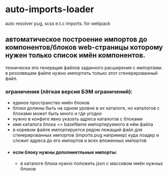 # auto-imports-loader
auto resolver pug, scss e.t.c  imports. for webpack

## автоматическое построение импортов до компонентов/блоков web-страницы которому нужен только список имён компонентов. ##
технически это генерация файлов заданного расширения с импортами. в резолвящем файле нужно импортить только этот сгенерированный файл.
### ограничения (лёгкая версия БЭМ ограничений): ###
* единое пространство имён блоков
* блоки должны быть на одном уровне в их каталоге, но каталогов с блоками может быть много и где угодно
* нужно в конфиге явно указать адреса каталогов с блоками
* имя каталога блока == baseName импортируемого в нём файла
* в коревом файле импортируется рядом лежащий файл для сгенерированных импортов (imports.pug например) куда лоадер и сложит адреса до его импортов и всех вложенных импортов
* #### если блоку нужны дополниетльные импорты: ####
  * в каталоге блока нужно положить json с массивом имён нужных блоков
